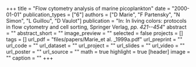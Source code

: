 +++
title = "Flow cytometry analysis of marine picoplankton"
date = "2000-01-01"
publication_types = ["6"]
authors = ["D Marie", "F Partensky", "N Simon", "L Guillou", "D Vaulot"]
publication = "In: In living colors: protocols in flow cytometry and cell sorting, Springer Verlag, _pp. 421--454_"
abstract = ""
abstract_short = ""
image_preview = ""
selected = false
projects = []
tags = []
url_pdf = "files/papers/Marie_et al. _1999a.pdf"
url_preprint = ""
url_code = ""
url_dataset = ""
url_project = ""
url_slides = ""
url_video = ""
url_poster = ""
url_source = ""
math = true
highlight = true
[header]
image = ""
caption = ""
+++
